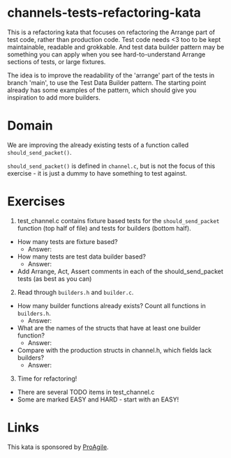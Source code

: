 # channels-tests-refactoring-kata

This is a refactoring kata that focuses on refactoring the Arrange part of test code, rather than
production code. Test code needs <3 too to be kept maintainable, readable and grokkable. And test
data builder pattern may be something you can apply when you see hard-to-understand Arrange sections
of tests, or large fixtures.

The idea is to improve the readability of the 'arrange' part of the tests in branch 'main', to use
the Test Data Builder pattern. The starting point already has some examples of the pattern, which
should give you inspiration to add more builders.

# Domain

We are improving the already existing tests of a function called `should_send_packet()`.

`should_send_packet()` is defined in `channel.c`, but is not the focus of this exercise - it is just a dummy
to have something to test against.

# Exercises

1. test_channel.c contains fixture based tests for the `should_send_packet` function (top half of file) and tests for builders (bottom half).
  * How many tests are fixture based?
    * Answer:
  * How many tests are test data builder based?
    * Answer:
  * Add Arrange, Act, Assert comments in each of the should_send_packet tests (as best as you can)
2. Read through `builders.h` and `builder.c`.
  * How many builder functions already exists? Count all functions in `builders.h`.
    * Answer:
  * What are the names of the structs that have at least one builder function?
    * Answer:
  * Compare with the production structs in channel.h, which fields lack builders?
    * Answer:
3. Time for refactoring!
  * There are several TODO items in test_channel.c
  * Some are marked EASY and HARD - start with an EASY!

# Links

This kata is sponsored by [ProAgile](https://proagile.se).
